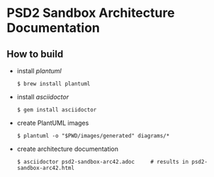 # PSD2 Sandbox Architecture Documentation

## How to build

- install _plantuml_ 
  ```shell
  $ brew install plantuml
  ```
- install _asciidoctor_
  ```shell
  $ gem install asciidoctor
  ```
- create PlantUML images
  ```shell
  $ plantuml -o "$PWD/images/generated" diagrams/*
  ```
- create architecture documentation
  ```shell
  $ asciidoctor psd2-sandbox-arc42.adoc     # results in psd2-sandbox-arc42.html
  ```
